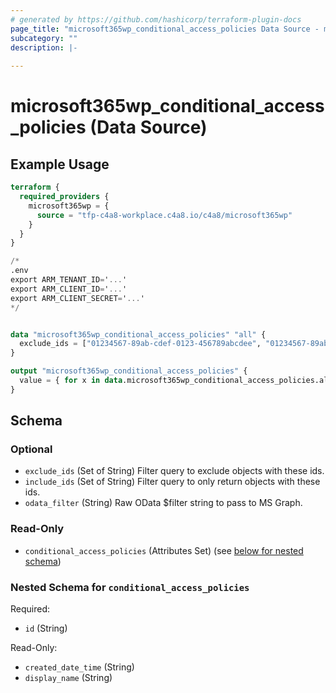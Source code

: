 ```yaml
---
# generated by https://github.com/hashicorp/terraform-plugin-docs
page_title: "microsoft365wp_conditional_access_policies Data Source - microsoft365wp"
subcategory: ""
description: |-
  
---
```


# microsoft365wp_conditional_access_policies (Data Source)



## Example Usage

```terraform
terraform {
  required_providers {
    microsoft365wp = {
      source = "tfp-c4a8-workplace.c4a8.io/c4a8/microsoft365wp"
    }
  }
}

/*
.env
export ARM_TENANT_ID='...'
export ARM_CLIENT_ID='...'
export ARM_CLIENT_SECRET='...'
*/


data "microsoft365wp_conditional_access_policies" "all" {
  exclude_ids = ["01234567-89ab-cdef-0123-456789abcdee", "01234567-89ab-cdef-0123-456789abcdef"]
}

output "microsoft365wp_conditional_access_policies" {
  value = { for x in data.microsoft365wp_conditional_access_policies.all.conditional_access_policies : x.id => x }
}
```

<!-- schema generated by tfplugindocs -->
## Schema

### Optional

- `exclude_ids` (Set of String) Filter query to exclude objects with these ids.
- `include_ids` (Set of String) Filter query to only return objects with these ids.
- `odata_filter` (String) Raw OData $filter string to pass to MS Graph.

### Read-Only

- `conditional_access_policies` (Attributes Set) (see [below for nested schema](#nestedatt--conditional_access_policies))

<a id="nestedatt--conditional_access_policies"></a>
### Nested Schema for `conditional_access_policies`

Required:

- `id` (String)

Read-Only:

- `created_date_time` (String)
- `display_name` (String)


